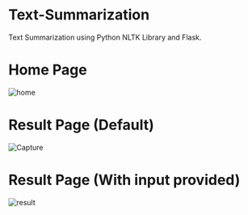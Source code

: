 # Text-Summarization

Text Summarization using Python NLTK Library and Flask.

# Home Page

![home](https://user-images.githubusercontent.com/84625904/119451940-6cc95080-bd53-11eb-935e-9dc405503199.PNG)

# Result Page (Default)

![Capture](https://user-images.githubusercontent.com/84625904/124229294-004c2900-db2b-11eb-9056-52bf4b740e89.PNG)

# Result Page (With input provided)

![result](https://user-images.githubusercontent.com/84625904/119451957-70f56e00-bd53-11eb-9cee-69db3565cbb3.PNG)

